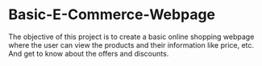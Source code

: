 # Basic-E-Commerce-Webpage

The objective of this project is to create a basic online shopping webpage where the user can view the products and their information like price, etc. And get to know about the offers and discounts.
